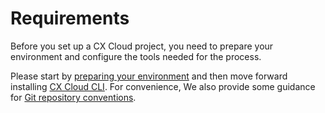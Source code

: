 # Requirements

Before you set up a CX Cloud project, you need to prepare your environment and configure the tools needed for the process.

Please start by [preparing your environment](prepare-your-environment.md) and then move forward installing [CX Cloud CLI](install-cxcloud-cli.md). For convenience, We also provide some guidance for [Git repository conventions](create-a-git-repository.md). 

